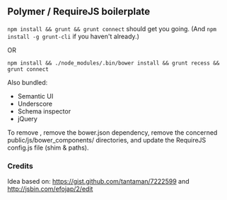 ## Polymer / RequireJS boilerplate

`npm install && grunt && grunt connect` should get you going. (And `npm install -g grunt-cli` if you haven't already.)

OR

`npm install && ./node_modules/.bin/bower install && grunt recess && grunt connect`

Also bundled: 

- Semantic UI
- Underscore
- Schema inspector
- jQuery

To remove , remove the bower.json dependency, remove the concerned public/js/bower_components/ directories, and update
the RequireJS config.js file (shim & paths). 
 

### Credits

Idea based on: https://gist.github.com/tantaman/7222599 and http://jsbin.com/efojap/2/edit